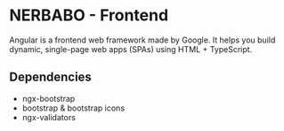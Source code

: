 # NERBABO - Frontend

Angular is a frontend web framework made by Google.
It helps you build dynamic, single-page web apps (SPAs) using HTML + TypeScript.

## Dependencies

- ngx-bootstrap
- bootstrap & bootstrap icons
- ngx-validators
